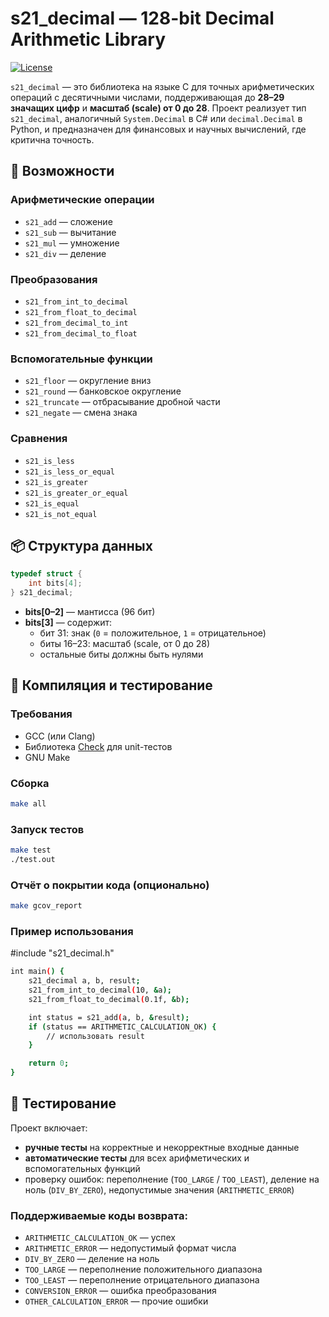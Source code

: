 # s21_decimal — 128-bit Decimal Arithmetic Library

[![License](https://img.shields.io/badge/license-MIT-blue.svg)](LICENSE)

`s21_decimal` — это библиотека на языке C для точных арифметических операций с десятичными числами, поддерживающая до **28–29 значащих цифр** и **масштаб (scale) от 0 до 28**. Проект реализует тип `s21_decimal`, аналогичный `System.Decimal` в C# или `decimal.Decimal` в Python, и предназначен для финансовых и научных вычислений, где критична точность.

## 🔧 Возможности

### Арифметические операции
- `s21_add` — сложение  
- `s21_sub` — вычитание  
- `s21_mul` — умножение  
- `s21_div` — деление  

### Преобразования
- `s21_from_int_to_decimal`
- `s21_from_float_to_decimal`
- `s21_from_decimal_to_int`
- `s21_from_decimal_to_float`

### Вспомогательные функции
- `s21_floor` — округление вниз  
- `s21_round` — банковское округление  
- `s21_truncate` — отбрасывание дробной части  
- `s21_negate` — смена знака  

### Сравнения
- `s21_is_less`
- `s21_is_less_or_equal`
- `s21_is_greater`
- `s21_is_greater_or_equal`
- `s21_is_equal`
- `s21_is_not_equal`

## 📦 Структура данных

```c
typedef struct {
    int bits[4];
} s21_decimal;
```
- **bits[0–2]** — мантисса (96 бит)  
- **bits[3]** — содержит:
  - бит 31: знак (`0` = положительное, `1` = отрицательное)
  - биты 16–23: масштаб (scale, от 0 до 28)
  - остальные биты должны быть нулями

## 🚀 Компиляция и тестирование

### Требования
- GCC (или Clang)
- Библиотека [Check](https://libcheck.github.io/check/) для unit-тестов
- GNU Make

### Сборка
```bash
make all
```
### Запуск тестов
```bash
make test
./test.out
```
### Отчёт о покрытии кода (опционально)
```bash
make gcov_report
```
### Пример использования

#include "s21_decimal.h"
```bash
int main() {
    s21_decimal a, b, result;
    s21_from_int_to_decimal(10, &a);
    s21_from_float_to_decimal(0.1f, &b);

    int status = s21_add(a, b, &result);
    if (status == ARITHMETIC_CALCULATION_OK) {
        // использовать result
    }

    return 0;
}
```
## 🧪 Тестирование

Проект включает:
- **ручные тесты** на корректные и некорректные входные данные  
- **автоматические тесты** для всех арифметических и вспомогательных функций  
- проверку ошибок: переполнение (`TOO_LARGE` / `TOO_LEAST`), деление на ноль (`DIV_BY_ZERO`), недопустимые значения (`ARITHMETIC_ERROR`)

### Поддерживаемые коды возврата:
- `ARITHMETIC_CALCULATION_OK` — успех  
- `ARITHMETIC_ERROR` — недопустимый формат числа  
- `DIV_BY_ZERO` — деление на ноль  
- `TOO_LARGE` — переполнение положительного диапазона  
- `TOO_LEAST` — переполнение отрицательного диапазона  
- `CONVERSION_ERROR` — ошибка преобразования  
- `OTHER_CALCULATION_ERROR` — прочие ошибки
